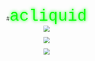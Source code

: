 <div align="center">

#<span style="color:#00ff00;text-shadow: 0 0 10px #00ff00; font-family: 'Courier New', monospace;font-size: 3em;">acliquid</span>  
<img src="https://komarev.com/ghpvc/?username=xiaohuaye1&color=brightgreen&style=flat-square"/>
<br/>
<p>
<img src="https://github-readme-stats.vercel.app/api?username=xiaohuaye1&theme=radical&show_icons=true&hide_border=true" />
</p>
<p>
  <img src="https://skillicons.dev/icons?i=js,html,css,react,python,git,vscode"/>
</p>

</div>
